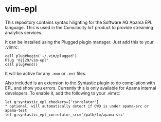 # vim-epl

This repository contains syntax hilighting for the Software AG Apama EPL language. This is used in the Cumulocity IoT product to provide streaming analytics services.

It can be installed using the Plugged plugin manager. Just add this to your .vimrc:

	call plug#begin('~/.vim/plugged')
	Plug 'mjj29/vim-epl'
	call plug#end()

It will be active for any `.mon` or `.evt` files.

Also included is an extension to the Syntastic plugin to do compilation with EPL and show you errors. Currently this is only available for Apama internal developers. To enable it, add the following to your .vimrc:

	let g:syntastic_epl_checkers=['correlator']
	" optional, will automatically detect if CWD is under apama-src or apama-test
	let g:syntastic_epl_correlator_src='/path/to/apama-src'
